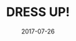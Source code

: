 ---
weight: 6
images:
- /images/IMG_7496.png
title: DRESS UP!
date: 2017-07-26
hideExif: false
tags:
- haveaseat
- archive # all posts
- night
- travel
---